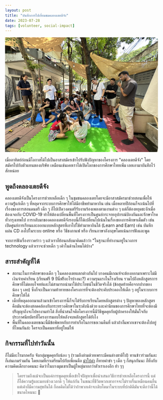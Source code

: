 ```yaml
---
layout: post
title: "บันทึกการไปเยี่ยมชมคลองเตยดีจัง"
date: 2023-07-28
tags: [volunteer, social-impact]
---
```


![Visit Klong Toey Dee Jung](/assets/2023-07-28-visit-klong-toey-dee-jung.jpeg)

เมื่ออาทิตย์ก่อนมีโอกาสได้ไปเป็นอาสาสมัครเข้าไปรับฟังปัญหาของโครงการ "คลองเตยดีจัง" โดยสมัครไปกับตัวแทนของบริษัท เหมือนเช่นเคยเราได้เปิดโลกของการศึกษาไทยเพิ่ม เลยเอามาบันทึกไว้สักหน่อย

## พูดถึงคลองเตยดีจัง
คลองเตยดีจังเป็นโครงการช่วยเหลือเด็ก ๆ ในชุมชนคลองเตยโดยจะมีอาสาสมัครมาช่วยสอนเพื่อให้ความรู้่แก่เด็ก ๆ ที่หลุดจากระบบการศึกษาให้ได้มีอาชีพทำมาหากิน เช่น เมื่อหลายปีก่อนก็จะเน้นไปที่เรื่องของการสอนดนตรี เด็ก ๆ ก็ไปเปิดวงดนตรีรับงานร้องเพลงตามงานต่าง ๆ แต่ก็ต้องหยุดชะงักเมื่อต้องเจอกับ COVID-19 ทำให้ต้องเปลี่ยนพื้นที่โครงการเป็นศูนย์กระจายอุปกรณ์ป้องกันและรักษาโรคทั่วกรุงเทพไป การกลับมาของคลองเตยดีจังรอบนี้ก็ได้เปลี่ยนไปเน้นในเรื่องของการศึกษาเต็มตัว เช่น เปิดศูนย์การเรียนและออกแบบหลักสูตรที่เอาไปใช้ทำมาหากินได้ (Learn and Earn) เช่น บันทึกแผ่น CD ลงไปในระบบ online หรือ วิธีชงกาแฟ หรือ เรียนภาษาอังกฤษโดยเน้นการฟังและพูด  

จากการฟังเรื่องราวคร่าว ๆ แล้วเราก็ย้อนกลับมาคิดแล้วว่า "ในฐานะที่ทำงานอยู่ในวงการ technology แล้วเราจะช่วยเด็ก ๆ เค้าในด้านไหนได้บ้าง"

## สาระสำคัญที่ได้
- สถานะในการศึกษาของเด็ก ๆ ในคลองเตยแตกต่างกันไป บางคนมีเกณฑ์จะต้องออกมาเพราะไม่มีเงินจ่ายค่าเรียน (เรียนฟรี 9 ปีนี่ฟรีอะไรบ้างนะ?) ความรุนแรงในโรงเรียน รวมไปถึงหลักสูตรการศึกษาที่ไม่ตอบโจทย์และไม่สามารถนำมาใช้ประโยชน์ในชีวิตจริงได้ (ข้อสุดท้ายคือจากปากของน้อง ๆ เลย) ซึ่งก็จะเป็นความท้าทายของโครงการที่จะต้องประคับประคองให้เด็ก ๆ อยู่ในระบบการศึกษาให้ได้
- เด็กที่หลุดออกมาแล้วมาเข้าโครงการนี้ก็จะได้รับการเรียนโดยหลักสูตรต่าง ๆ ปัญหาของหลักสูตรคือมันจะต้องสอดคล้องกับกระทรวงศึกษาในระดับนึงด้วย และค่านิยมของการศึกษาไทยที่จะต้องมีปริญญาถึงจะไปหางานทำได้ สิ่งที่น่าสนใจคือโครงการนี้มีวิธีพูดคุยกับผู้ปกครองให้มั่นใจกับประกาศนียบัตรที่โครงการมอบให้หลังจบหลักสูตรได้ยังไง
- พื้นที่ในคลองเตยขณะนี้มีข้อพิพาทกับการท่าเรือในการขอเวนคืนที่ แล้วถ้างั้นพวกเขาจะต้องไปอยู่ที่ไหนกันล่ะ ใครจะเป็นคนหาที่อยู่ใหม่ให้

## กิจกรรมที่ไปทำวันนั้น
ก็ไม่มีอะไรมากครับ จับกลุ่มพูดคุยกับน้อง ๆ (รวมถึงล่ามด้วยเพราะมีคนต่างชาติไป) ทานข้าวร่วมกันละก็เล่นเกมร่วมกัน โดยเกมที่เราเตรียมไปกับเพื่อนคือ [ม๋าใบ้คำ](https://ma-charades.boobelle.co/) ก็ทายคำขำ ๆ เด็ก ๆ ก็สนุกกันนะ ก็ทึ่งกับความคิดเด็กบางคนนะ คิดว่าในบางมุมเขาเป็นผู้ใหญ่มากกว่าตัวเราเองอีก ฮ่า ๆๆ

> โดยรวมถึงแม้จะเป็นแค่การพูดคุยเพื่อเข้าใจปัญหาเพื่อนำเสนอวิธีการช่วยเหลือโครงการนี้ แต่ก็ได้ความรู้และมอบช่วงเวลาดี ๆ ให้แก่กัน ในขณะที่ชีวิตพวกเขาอาจจะไม่ราบรื่นเหมือนคนอื่น แต่เค้าก็มีความสุขกันได้ ก็อดคิดไม่ได้ว่าถ้าพวกเค้าจะเติบโตมาในระบบที่ปกติดีมันจะดีกว่านี้ได้ขนาดไหนนะ 🙂
